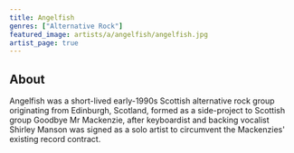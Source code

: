 ```yaml
---
title: Angelfish
genres: ["Alternative Rock"]
featured_image: artists/a/angelfish/angelfish.jpg
artist_page: true
---
```

## About

Angelfish was a short-lived early-1990s Scottish alternative rock group originating from Edinburgh, Scotland, formed as a side-project to Scottish group Goodbye Mr Mackenzie, after keyboardist and backing vocalist Shirley Manson was signed as a solo artist to circumvent the Mackenzies' existing record contract.

